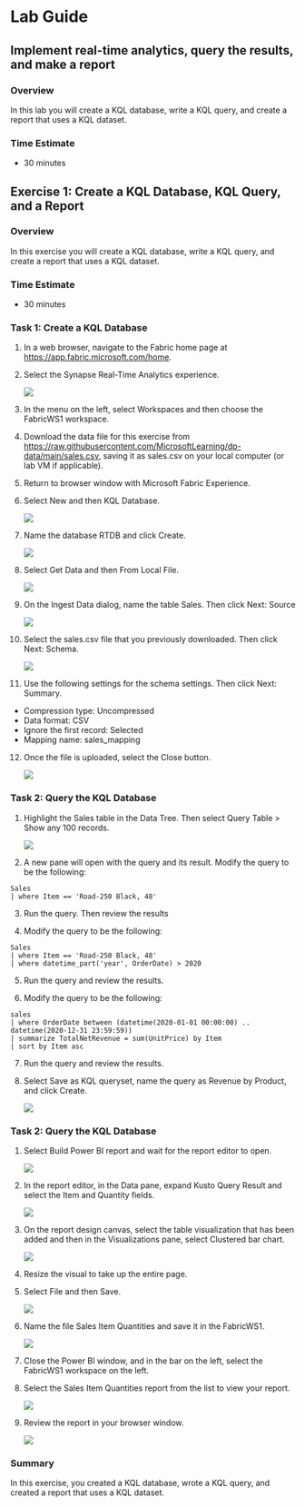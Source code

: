 # Lab Guide

## Implement real-time analytics, query the results, and make a report

### Overview

In this lab you will create a KQL database, write a KQL query, and create a report that uses a KQL dataset. 
 
### Time Estimate

- 30 minutes


## Exercise 1: Create a KQL Database, KQL Query, and a Report

### Overview

In this exercise you will create a KQL database, write a KQL query, and create a report that uses a KQL dataset. 

### Time Estimate

- 30 minutes

### Task 1: Create a KQL Database

1. In a web browser, navigate to the Fabric home page at https://app.fabric.microsoft.com/home. 

2. Select the Synapse Real-Time Analytics experience. 

    ![](Exercise1images/media/Lab13_Image1.png)

3. In the menu on the left, select Workspaces and then choose the FabricWS1 workspace. 

4. Download the data file for this exercise from https://raw.githubusercontent.com/MicrosoftLearning/dp-data/main/sales.csv, saving it as sales.csv on your local computer (or lab VM if applicable). 

5. Return to browser window with Microsoft Fabric Experience. 

6. Select New and then KQL Database. 

    ![](Exercise1images/media/Lab13_Image2.png)

7. Name the database RTDB and click Create. 

    ![](Exercise1images/media/Lab13_Image3.png)

8. Select Get Data and then From Local File. 

    ![](Exercise1images/media/Lab13_Image4.png)

9. On the Ingest Data dialog, name the table Sales. Then click Next: Source 

    ![](Exercise1images/media/Lab13_Image5.png)

10. Select the sales.csv file that you previously downloaded. Then click Next: Schema. 

    ![](Exercise1images/media/Lab13_Image6.png)

11. Use the following settings for the schema settings. Then click Next: Summary.  
- Compression type: Uncompressed
- Data format: CSV
- Ignore the first record: Selected
- Mapping name: sales_mapping

12. Once the file is uploaded, select the Close button. 

    ![](Exercise1images/media/Lab13_Image7.png)


### Task 2: Query the KQL Database

1. Highlight the Sales table in the Data Tree. Then select Query Table > Show any 100 records. 

    ![](Exercise1images/media/Lab13_Image8.png)


2. A new pane will open with the query and its result. Modify the query to be the following:  
```
Sales
| where Item == 'Road-250 Black, 48'
```
3. Run the query. Then review the results

4. Modify the query to be the following: 
```
Sales
| where Item == 'Road-250 Black, 48'
| where datetime_part('year', OrderDate) > 2020
```
5. Run the query and review the results. 

6. Modify the query to be the following: 
```
sales
| where OrderDate between (datetime(2020-01-01 00:00:00) .. datetime(2020-12-31 23:59:59))
| summarize TotalNetRevenue = sum(UnitPrice) by Item
| sort by Item asc
```
7. Run the query and review the results.

8. Select Save as KQL queryset, name the query as Revenue by Product, and click Create.

    ![](Exercise1images/media/Lab13_Image9.png)

### Task 2: Query the KQL Database

1. Select Build Power BI report and wait for the report editor to open.

    ![](Exercise1images/media/Lab13_Image10.png)

2. In the report editor, in the Data pane, expand Kusto Query Result and select the Item and Quantity fields.

    ![](Exercise1images/media/Lab13_Image11.png)


3. On the report design canvas, select the table visualization that has been added and then in the Visualizations pane, select Clustered bar chart.

    ![](Exercise1images/media/Lab13_Image12.png)

4. Resize the visual to take up the entire page. 

5. Select File and then Save. 
    
    ![](Exercise1images/media/Lab13_Image13.png)

6. Name the file Sales Item Quantities and save it in the FabricWS1. 

   ![](Exercise1images/media/Lab13_Image14.png)

7. Close the Power BI window, and in the bar on the left, select the FabricWS1 workspace on the left. 

8. Select the Sales Item Quantities report from the list to view your report. 

   ![](Exercise1images/media/Lab13_Image15.png)

9. Review the report in your browser window. 

   ![](Exercise1images/media/Lab13_Image16.png)


### Summary


In this exercise, you created a KQL database, wrote a KQL query, and created a report that uses a KQL dataset. 